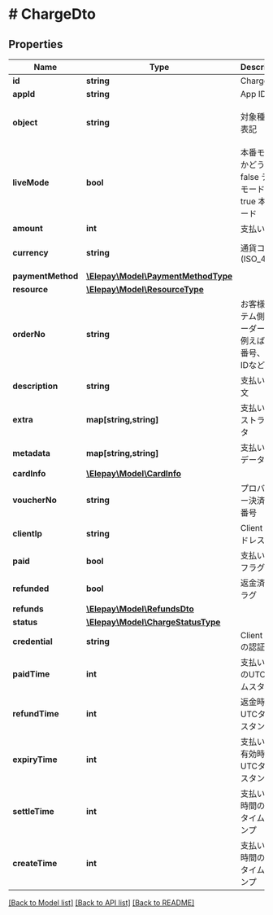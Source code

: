 # # ChargeDto

## Properties

Name | Type | Description | Notes
------------ | ------------- | ------------- | -------------
**id** | **string** | Charge ID | [optional] 
**appId** | **string** | App ID | [optional] 
**object** | **string** | 対象種類の表記 | [optional] [default to 'charge']
**liveMode** | **bool** | 本番モードかどうか - false テストモード - true 本番モード | [optional] 
**amount** | **int** | 支払い金額 | [optional] 
**currency** | **string** | 通貨コード (ISO_4217) | [optional] [default to 'JPY']
**paymentMethod** | [**\Elepay\Model\PaymentMethodType**](PaymentMethodType.md) |  | [optional] 
**resource** | [**\Elepay\Model\ResourceType**](ResourceType.md) |  | [optional] 
**orderNo** | **string** | お客様システム側のオーダーNo、例えば注文番号、決済IDなど | [optional] 
**description** | **string** | 支払い説明文 | [optional] 
**extra** | **map[string,string]** | 支払いエキストラデータ | [optional] 
**metadata** | **map[string,string]** | 支払いメタデータ | [optional] 
**cardInfo** | [**\Elepay\Model\CardInfo**](CardInfo.md) |  | [optional] 
**voucherNo** | **string** | プロバイダー決済伝票番号 | [optional] 
**clientIp** | **string** | Client IP アドレス | [optional] 
**paid** | **bool** | 支払い済みフラグ | [optional] 
**refunded** | **bool** | 返金済みフラグ | [optional] 
**refunds** | [**\Elepay\Model\RefundsDto**](RefundsDto.md) |  | [optional] 
**status** | [**\Elepay\Model\ChargeStatusType**](ChargeStatusType.md) |  | [optional] 
**credential** | **string** | Client SDK の認証情報 | [optional] 
**paidTime** | **int** | 支払い時間のUTCタイムスタンプ | [optional] 
**refundTime** | **int** | 返金時間のUTCタイムスタンプ | [optional] 
**expiryTime** | **int** | 支払い請求有効時間のUTCタイムスタンプ | [optional] 
**settleTime** | **int** | 支払い締め時間のUTCタイムスタンプ | [optional] 
**createTime** | **int** | 支払い新規時間のUTCタイムスタンプ | [optional] 

[[Back to Model list]](../../README.md#documentation-for-models) [[Back to API list]](../../README.md#documentation-for-api-endpoints) [[Back to README]](../../README.md)


